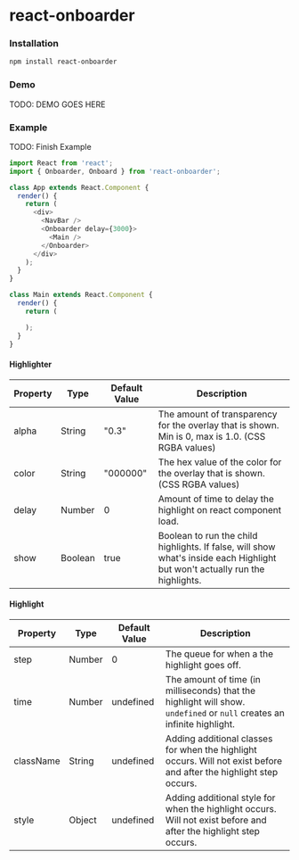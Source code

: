 # react-onboarder

### Installation

```bash
npm install react-onboarder
```

### Demo

TODO: DEMO GOES HERE

### Example

TODO: Finish Example

```javascript
import React from 'react';
import { Onboarder, Onboard } from 'react-onboarder';

class App extends React.Component {
  render() {
    return (
      <div>
        <NavBar />
        <Onboarder delay={3000}>
          <Main />
        </Onboarder>
      </div>
    );
  }
}

class Main extends React.Component {
  render() {
    return (

    );
  }
}
```

#### Highlighter
| Property | Type    | Default Value | Description |
| -------- | ----    | ------------- | ----------- |
| alpha    | String  | "0.3"         | The amount of transparency for the overlay that is shown. Min is 0, max is 1.0. (CSS RGBA values) |
| color    | String  | "000000"      | The hex value of the color for the overlay that is shown. (CSS RGBA values) |
| delay    | Number  | 0             | Amount of time to delay the highlight on react component load. |
| show     | Boolean | true          | Boolean to run the child highlights. If false, will show what's inside each Highlight but won't actually run the highlights. |

#### Highlight
| Property  | Type   | Default Value | Description |
| --------  | ----   | ------------- | ----------- |
| step      | Number | 0             | The queue for when a the highlight goes off. |
| time      | Number | undefined     | The amount of time (in milliseconds) that the highlight will show. `undefined` or `null` creates an infinite highlight. |
| className | String | undefined     | Adding additional classes for when the highlight occurs. Will not exist before and after the highlight step occurs. |
| style     | Object | undefined     | Adding additional style for when the highlight occurs. Will not exist before and after the highlight step occurs. |

